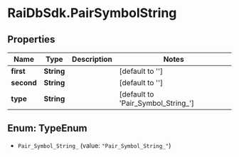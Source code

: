 # RaiDbSdk.PairSymbolString

## Properties

Name | Type | Description | Notes
------------ | ------------- | ------------- | -------------
**first** | **String** |  | [default to &#39;&#39;]
**second** | **String** |  | [default to &#39;&#39;]
**type** | **String** |  | [default to &#39;Pair_Symbol_String_&#39;]



## Enum: TypeEnum


* `Pair_Symbol_String_` (value: `"Pair_Symbol_String_"`)




